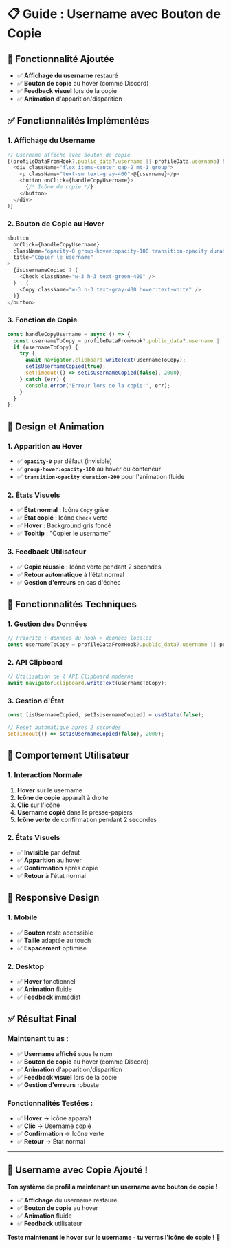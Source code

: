 # 📋 Guide : Username avec Bouton de Copie

## 🎯 Fonctionnalité Ajoutée
- ✅ **Affichage du username** restauré
- ✅ **Bouton de copie** au hover (comme Discord)
- ✅ **Feedback visuel** lors de la copie
- ✅ **Animation** d'apparition/disparition

## ✅ Fonctionnalités Implémentées

### **1. Affichage du Username**
```typescript
// Username affiché avec bouton de copie
{(profileDataFromHook?.public_data?.username || profileData.username) && (
  <div className="flex items-center gap-2 mt-1 group">
    <p className="text-sm text-gray-400">@{username}</p>
    <button onClick={handleCopyUsername}>
      {/* Icône de copie */}
    </button>
  </div>
)}
```

### **2. Bouton de Copie au Hover**
```typescript
<button
  onClick={handleCopyUsername}
  className="opacity-0 group-hover:opacity-100 transition-opacity duration-200 p-1 hover:bg-gray-700 rounded"
  title="Copier le username"
>
  {isUsernameCopied ? (
    <Check className="w-3 h-3 text-green-400" />
  ) : (
    <Copy className="w-3 h-3 text-gray-400 hover:text-white" />
  )}
</button>
```

### **3. Fonction de Copie**
```typescript
const handleCopyUsername = async () => {
  const usernameToCopy = profileDataFromHook?.public_data?.username || profileData.username;
  if (usernameToCopy) {
    try {
      await navigator.clipboard.writeText(usernameToCopy);
      setIsUsernameCopied(true);
      setTimeout(() => setIsUsernameCopied(false), 2000);
    } catch (err) {
      console.error('Erreur lors de la copie:', err);
    }
  }
};
```

## 🎨 **Design et Animation**

### **1. Apparition au Hover**
- ✅ **`opacity-0`** par défaut (invisible)
- ✅ **`group-hover:opacity-100`** au hover du conteneur
- ✅ **`transition-opacity duration-200`** pour l'animation fluide

### **2. États Visuels**
- ✅ **État normal** : Icône `Copy` grise
- ✅ **État copié** : Icône `Check` verte
- ✅ **Hover** : Background gris foncé
- ✅ **Tooltip** : "Copier le username"

### **3. Feedback Utilisateur**
- ✅ **Copie réussie** : Icône verte pendant 2 secondes
- ✅ **Retour automatique** à l'état normal
- ✅ **Gestion d'erreurs** en cas d'échec

## 🔧 **Fonctionnalités Techniques**

### **1. Gestion des Données**
```typescript
// Priorité : données du hook > données locales
const usernameToCopy = profileDataFromHook?.public_data?.username || profileData.username;
```

### **2. API Clipboard**
```typescript
// Utilisation de l'API Clipboard moderne
await navigator.clipboard.writeText(usernameToCopy);
```

### **3. Gestion d'État**
```typescript
const [isUsernameCopied, setIsUsernameCopied] = useState(false);

// Reset automatique après 2 secondes
setTimeout(() => setIsUsernameCopied(false), 2000);
```

## 🎯 **Comportement Utilisateur**

### **1. Interaction Normale**
1. **Hover** sur le username
2. **Icône de copie** apparaît à droite
3. **Clic** sur l'icône
4. **Username copié** dans le presse-papiers
5. **Icône verte** de confirmation pendant 2 secondes

### **2. États Visuels**
- ✅ **Invisible** par défaut
- ✅ **Apparition** au hover
- ✅ **Confirmation** après copie
- ✅ **Retour** à l'état normal

## 📱 **Responsive Design**

### **1. Mobile**
- ✅ **Bouton** reste accessible
- ✅ **Taille** adaptée au touch
- ✅ **Espacement** optimisé

### **2. Desktop**
- ✅ **Hover** fonctionnel
- ✅ **Animation** fluide
- ✅ **Feedback** immédiat

## ✅ **Résultat Final**

### **Maintenant tu as :**
- ✅ **Username affiché** sous le nom
- ✅ **Bouton de copie** au hover (comme Discord)
- ✅ **Animation** d'apparition/disparition
- ✅ **Feedback visuel** lors de la copie
- ✅ **Gestion d'erreurs** robuste

### **Fonctionnalités Testées :**
- ✅ **Hover** → Icône apparaît
- ✅ **Clic** → Username copié
- ✅ **Confirmation** → Icône verte
- ✅ **Retour** → État normal

---

## 🎉 **Username avec Copie Ajouté !**

**Ton système de profil a maintenant un username avec bouton de copie !**

- ✅ **Affichage** du username restauré
- ✅ **Bouton de copie** au hover
- ✅ **Animation** fluide
- ✅ **Feedback** utilisateur

**Teste maintenant le hover sur le username - tu verras l'icône de copie !** 🚀
